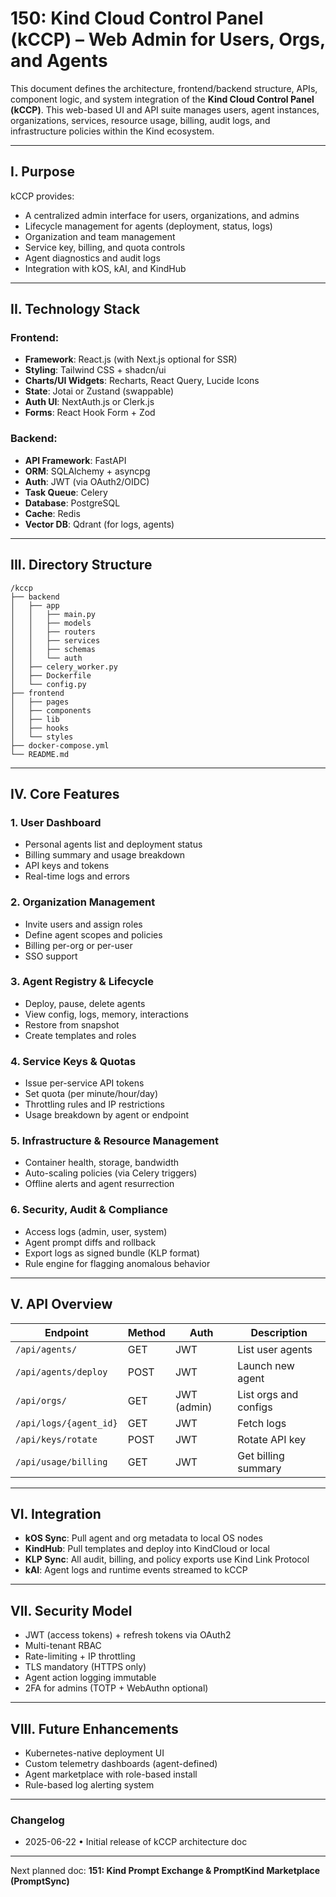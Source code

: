 # 150: Kind Cloud Control Panel (kCCP) – Web Admin for Users, Orgs, and Agents

This document defines the architecture, frontend/backend structure, APIs, component logic, and system integration of the **Kind Cloud Control Panel (kCCP)**. This web-based UI and API suite manages users, agent instances, organizations, services, resource usage, billing, audit logs, and infrastructure policies within the Kind ecosystem.

---

## I. Purpose

kCCP provides:

- A centralized admin interface for users, organizations, and admins
- Lifecycle management for agents (deployment, status, logs)
- Organization and team management
- Service key, billing, and quota controls
- Agent diagnostics and audit logs
- Integration with kOS, kAI, and KindHub

---

## II. Technology Stack

### Frontend:

- **Framework**: React.js (with Next.js optional for SSR)
- **Styling**: Tailwind CSS + shadcn/ui
- **Charts/UI Widgets**: Recharts, React Query, Lucide Icons
- **State**: Jotai or Zustand (swappable)
- **Auth UI**: NextAuth.js or Clerk.js
- **Forms**: React Hook Form + Zod

### Backend:

- **API Framework**: FastAPI
- **ORM**: SQLAlchemy + asyncpg
- **Auth**: JWT (via OAuth2/OIDC)
- **Task Queue**: Celery
- **Database**: PostgreSQL
- **Cache**: Redis
- **Vector DB**: Qdrant (for logs, agents)

---

## III. Directory Structure

```text
/kccp
├── backend
│   ├── app
│   │   ├── main.py
│   │   ├── models
│   │   ├── routers
│   │   ├── services
│   │   ├── schemas
│   │   └── auth
│   ├── celery_worker.py
│   ├── Dockerfile
│   └── config.py
├── frontend
│   ├── pages
│   ├── components
│   ├── lib
│   ├── hooks
│   └── styles
├── docker-compose.yml
└── README.md
```

---

## IV. Core Features

### 1. User Dashboard

- Personal agents list and deployment status
- Billing summary and usage breakdown
- API keys and tokens
- Real-time logs and errors

### 2. Organization Management

- Invite users and assign roles
- Define agent scopes and policies
- Billing per-org or per-user
- SSO support

### 3. Agent Registry & Lifecycle

- Deploy, pause, delete agents
- View config, logs, memory, interactions
- Restore from snapshot
- Create templates and roles

### 4. Service Keys & Quotas

- Issue per-service API tokens
- Set quota (per minute/hour/day)
- Throttling rules and IP restrictions
- Usage breakdown by agent or endpoint

### 5. Infrastructure & Resource Management

- Container health, storage, bandwidth
- Auto-scaling policies (via Celery triggers)
- Offline alerts and agent resurrection

### 6. Security, Audit & Compliance

- Access logs (admin, user, system)
- Agent prompt diffs and rollback
- Export logs as signed bundle (KLP format)
- Rule engine for flagging anomalous behavior

---

## V. API Overview

| Endpoint               | Method | Auth        | Description           |
| ---------------------- | ------ | ----------- | --------------------- |
| `/api/agents/`         | GET    | JWT         | List user agents      |
| `/api/agents/deploy`   | POST   | JWT         | Launch new agent      |
| `/api/orgs/`           | GET    | JWT (admin) | List orgs and configs |
| `/api/logs/{agent_id}` | GET    | JWT         | Fetch logs            |
| `/api/keys/rotate`     | POST   | JWT         | Rotate API key        |
| `/api/usage/billing`   | GET    | JWT         | Get billing summary   |

---

## VI. Integration

- **kOS Sync**: Pull agent and org metadata to local OS nodes
- **KindHub**: Pull templates and deploy into KindCloud or local
- **KLP Sync**: All audit, billing, and policy exports use Kind Link Protocol
- **kAI**: Agent logs and runtime events streamed to kCCP

---

## VII. Security Model

- JWT (access tokens) + refresh tokens via OAuth2
- Multi-tenant RBAC
- Rate-limiting + IP throttling
- TLS mandatory (HTTPS only)
- Agent action logging immutable
- 2FA for admins (TOTP + WebAuthn optional)

---

## VIII. Future Enhancements

- Kubernetes-native deployment UI
- Custom telemetry dashboards (agent-defined)
- Agent marketplace with role-based install
- Rule-based log alerting system

---

### Changelog

- 2025-06-22 • Initial release of kCCP architecture doc

---

Next planned doc: **151: Kind Prompt Exchange & PromptKind Marketplace (PromptSync)**

